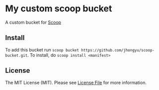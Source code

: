 # My custom scoop bucket

A custom bucket for [Scoop](https://scoop.sh)

## Install

To add this bucket run `scoop bucket https://github.com/jhongyu/scoop-bucket.git`. To install, do `scoop install <manifest>`

## License

The MIT License (MIT). Please see [License File](LICENSE.md) for more information.
